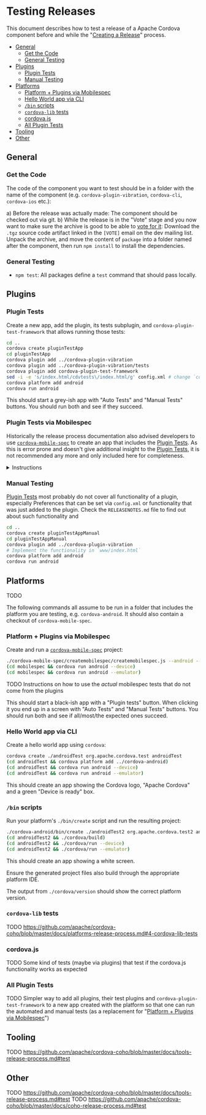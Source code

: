 # Testing Releases

This document describes how to test a release of a Apache Cordova component before and while the "[Creating a Release](release-process.md)" process.

- [General](#general)
  * [Get the Code](#get-the-code)
  * [General Testing](#general-testing)
- [Plugins](#plugins)
  * [Plugin Tests](#plugin-tests)
  * [Manual Testing](#manual-testing)
- [Platforms](#platforms)
  * [Platform + Plugins via Mobilespec](#platform--plugins-via-mobilespec)
  * [Hello World app via CLI](#hello-world-app-via-cli)
  * [`/bin` scripts](#bin-scripts)
  * [`cordova-lib` tests](#cordova-lib-tests)
  * [cordova.js](#cordovajs)
  * [All Plugin Tests](#all-plugin-tests)
- [Tooling](#tooling)
- [Other](#other)

## General

### Get the Code

The code of the component you want to test should be in a folder with the name of the component (e.g. `cordova-plugin-vibration`, `cordova-cli`, `cordova-ios` etc.):

a) Before the release was actually made: The component should be checked out via git.
b) While the release is in the "Vote" stage and you now want to make sure the archive is good to be able to [vote for it](verify-release-vote.md): Download the `.tgz` source code artifact linked in the `[VOTE]` email on the dev mailing list. Unpack the archive, and move the content of `package` into a folder named after the component, then run `npm install` to install the dependencies.

### General Testing

- `npm test`: All packages define a `test` command that should pass locally.

## Plugins

### Plugin Tests

Create a new app, add the plugin, its tests subplugin, and `cordova-plugin-test-framework` that allows running those tests:

```bash
cd ..
cordova create pluginTestApp
cd pluginTestApp
cordova plugin add ../cordova-plugin-vibration
cordova plugin add ../cordova-plugin-vibration/tests
cordova plugin add cordova-plugin-test-framework
sed -i -e 's/index.html/cdvtests\/index.html/g' config.xml # change `config.xml` to contain `<content src="cdvtests/index.html" />`
cordova platform add android
cordova run android
```

This should start a grey-ish app with "Auto Tests" and "Manual Tests" buttons. You should run both and see if they succeed.

### Plugin Tests via Mobilespec

Historically the release process documentation also advised developers to use [`cordova-mobile-spec`](https://github.com/apache/cordova-mobile-spec) to create an app that includes the [Plugin Tests](#plugin-tests). As this is error prone and doesn't give additional insight to the [Plugin Tests](#plugin-tests), it is not recommended any more and only included here for completeness.

<details>
  <summary>Instructions</summary>

```bash
node cordova-mobile-spec/createmobilespec/createmobilespec.js --android --global --plugins="cordova-plugin-vibration"
```

This should start a black-ish app with a "Plugin tests" button. When clicking it you end up in a screen with "Auto Tests" and "Manual Tests" buttons. You should run both and see if all/most/the expected ones succeed.
</details>

### Manual Testing

[Plugin Tests](#plugin-tests) most probably do not cover all functionality of a plugin, especially Preferences that can be set via `config.xml` or functionality that was just added to the plugin. Check the `RELEASENOTES.md` file to find out about such functionality and

```bash
cd ..
cordova create pluginTestAppManual
cd pluginTestAppManual
cordova plugin add ../cordova-plugin-vibration
# Implement the functionality in `www/index.html`
cordova platform add android
cordova run android
```

## Platforms

TODO

The following commands all assume to be run in a folder that includes the platform you are testing, e.g. `cordova-android`. It should also contain a checkout of `cordova-mobile-spec`.

### Platform + Plugins via Mobilespec

Create and run a [`cordova-mobile-spec`](https://github.com/apache/cordova-mobile-spec/) project:

```bash
./cordova-mobile-spec/createmobilespec/createmobilespec.js --android --forceplugins
(cd mobilespec && cordova run android --device)
(cd mobilespec && cordova run android --emulator)
```

TODO Instructions on how to use the _actual_ mobilespec tests that do not come from the plugins

This should start a black-ish app with a "Plugin tests" button. When clicking it you end up in a screen with "Auto Tests" and "Manual Tests" buttons. You should run both and see if all/most/the expected ones succeed.

### Hello World app via CLI

Create a hello world app using `cordova`:

```bash
cordova create ./androidTest org.apache.cordova.test androidTest
(cd androidTest && cordova platform add ../cordova-android)
(cd androidTest && cordova run android --device)
(cd androidTest && cordova run android --emulator)
```

This should create an app showing the Cordova logo, "Apache Cordova" and a green "Device is ready" box.

### `/bin` scripts

Run your platform's `./bin/create` script and run the resulting project:

```bash
./cordova-android/bin/create ./androidTest2 org.apache.cordova.test2 androidTest2
(cd androidTest2 && ./cordova/build)
(cd androidTest2 && ./cordova/run --device)
(cd androidTest2 && ./cordova/run --emulator)
```

This should create an app showing a white screen.

Ensure the generated project files also build through the appropriate platform IDE.

The output from `./cordova/version` should show the correct platform version.

### `cordova-lib` tests

TODO https://github.com/apache/cordova-coho/blob/master/docs/platforms-release-process.md#4-cordova-lib-tests

### cordova.js

TODO Some kind of tests (maybe via plugins) that test if the cordova.js functionality works as expected

### All Plugin Tests

TODO Simpler way to add all plugins, their test plugins and `cordova-plugin-test-framework` to a new app created with the platform so that one can run the automated and manual tests (as a replacement for "[Platform + Plugins via Mobilespec](#platform--plugins-via-mobilespec)")


## Tooling

TODO https://github.com/apache/cordova-coho/blob/master/docs/tools-release-process.md#test

## Other

TODO https://github.com/apache/cordova-coho/blob/master/docs/tools-release-process.md#test
TODO https://github.com/apache/cordova-coho/blob/master/docs/coho-release-process.md#test
